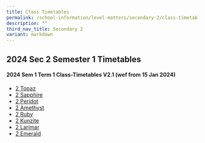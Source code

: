 ```yaml
---
title: Class Timetables
permalink: /school-information/level-matters/secondary-2/class-timetables/
description: ""
third_nav_title: Secondary 2
variant: markdown
---
```

## 2024 Sec 2 Semester 1 Timetables

#### 2024 Sem 1 Term 1 Class-Timetables V2.1 (wef from  15 Jan 2024)


*   <a target="_blank" href="/files/Class%20Timetables/2024_Term1_V2_1/2024_SEM1_S2T_TT_V2_1.pdf">2 Topaz</a>
*   <a target="_blank" href="/files/Class%20Timetables/2024_Term1_V2_1/2024_SEM1_S2S_TT_V2_1.pdf">2 Sapphire</a>
*   <a target="_blank" href="/files/Class%20Timetables/2024_Term1_V2_1/2024_SEM1_S2P_TT_V2_1.pdf">2 Peridot</a>
*   <a target="_blank" href="/files/Class%20Timetables/2024_Term1_V2_1/2024_SEM1_S2A_TT_V2_1.pdf">2 Amethyst</a>
*   <a target="_blank" href="/files/Class%20Timetables/2024_Term1_V2_1/2024_SEM1_S2R_TT_V2_1.pdf">2 Ruby</a>
*   <a target="_blank" href="/files/Class%20Timetables/2024_Term1_V2_1/2024_SEM1_S2K_TT_V2_1.pdf">2 Kunzite</a>
*   <a target="_blank" href="/files/Class%20Timetables/2024_Term1_V2_1/2024_SEM1_S2L_TT_V2_1.pdf">2 Larimar</a>
*   <a target="_blank" href="/files/Class%20Timetables/2024_Term1_V2_1/2024_SEM1_S2E_TT_V2_1.pdf">2 Emerald</a>